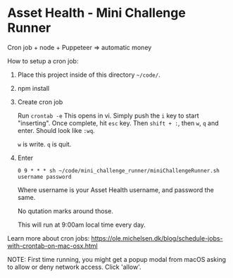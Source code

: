 # Asset Health - Mini Challenge Runner

Cron job + node + Puppeteer => automatic money

How to setup a cron job:

1. Place this project inside of this directory `~/code/`.

2. npm install

3. Create cron job
    
    Run `crontab -e`
    This opens in vi. Simply push the `i` key to start "inserting". Once complete, hit `esc` key. Then `shift + :`, then `w`, `q` and enter. Should look like `:wq`. 
    
    `w` is write. `q` is quit.

4. Enter

    `0 9 * * * sh ~/code/mini_challenge_runner/miniChallengeRunner.sh username password`
    
    Where username is your Asset Health username, and password the same.
    
    No qutation marks around those.

    This will run at 9:00am local time every day.

Learn more about cron jobs:
https://ole.michelsen.dk/blog/schedule-jobs-with-crontab-on-mac-osx.html

NOTE: First time running, you might get a popup modal from macOS asking to allow or deny network access. Click 'allow'.